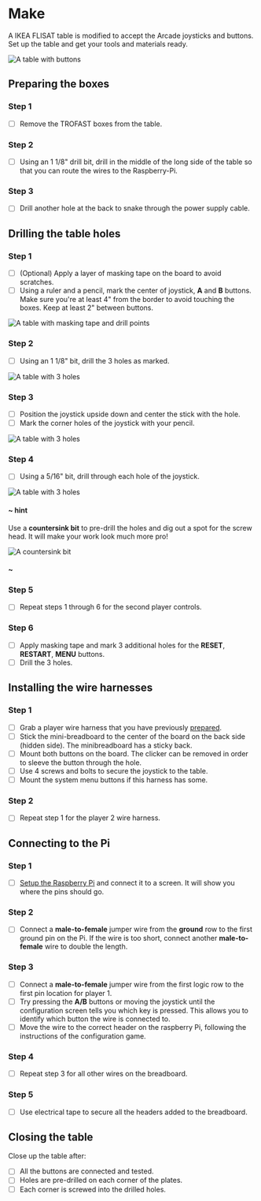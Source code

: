 # Make

A IKEA FLISAT table is modified to accept the Arcade joysticks and buttons. Set up the table and get your tools and materials ready.

![A table with buttons](/static/hardware/raspberry-pi/ikea-flisat-table/buttons-installed.jpg)

## Preparing the boxes

### Step 1

- [ ] Remove the TROFAST boxes from the table.

### Step 2

- [ ] Using an 1 1/8" drill bit, drill in the middle of the long side of the table so
that you can route the wires to the Raspberry-Pi.

### Step 3

- [ ] Drill another hole at the back to snake through the power supply cable.

## Drilling the table holes

### Step 1

- [ ] (Optional) Apply a layer of masking tape on the board to avoid scratches.
- [ ] Using a ruler and a pencil, mark the center of joystick, **A** and **B** buttons.
Make sure you're at least 4" from the border to avoid touching the boxes. Keep at least 2" between buttons.

![A table with masking tape and drill points](/static/hardware/raspberry-pi/ikea-flisat-table/marked.jpg)

### Step 2

- [ ] Using an 1 1/8" bit, drill the 3 holes as marked.

![A table with 3 holes](/static/hardware/raspberry-pi/ikea-flisat-table/drilled.jpg)

### Step 3

- [ ] Position the joystick upside down and center the stick with the hole.
- [ ] Mark the corner holes of the joystick with your pencil.

![A table with 3 holes](/static/hardware/raspberry-pi/ikea-flisat-table/mask-joystick.jpg)

### Step 4

- [ ] Using a 5/16" bit, drill through each hole of the joystick.

![A table with 3 holes](/static/hardware/raspberry-pi/ikea-flisat-table/holes.jpg)

#### ~ hint

Use a **countersink bit** to pre-drill the holes and dig out a spot for the screw head.
It will make your work look much more pro!

![A countersink bit](/static/hardware/raspberry-pi/ikea-flisat-table/countersink-bit.jpg)

#### ~

### Step 5

- [ ] Repeat steps 1 through 6 for the second player controls.

### Step 6

- [ ] Apply masking tape and mark 3 additional holes for the **RESET**, **RESTART**, **MENU** buttons.
- [ ] Drill the 3 holes.

## Installing the wire harnesses

### Step 1

- [ ] Grab a player wire harness that you have previously [prepared](/hardware/raspberry-pi/wire-harness).
- [ ] Stick the mini-breadboard to the center of the board on the back side (hidden side). The 
minibreadboard has a sticky back.
- [ ] Mount both buttons on the board. The clicker can be removed in order to sleeve the button through the hole.
- [ ] Use 4 screws and bolts to secure the joystick to the table.
- [ ] Mount the system menu buttons if this harness has some.

### Step 2

- [ ] Repeat step 1 for the player 2 wire harness.

## Connecting to the Pi

### Step 1

- [ ] [Setup the Raspberry Pi](/hardware/raspberry-pi/setup) and connect it to a screen. It will show you where the pins should go.

### Step 2

- [ ] Connect a **male-to-female** jumper wire from the **ground** row to the first ground pin on the Pi. If the wire is too short, connect another **male-to-female** wire to double the length.

### Step 3

- [ ] Connect a **male-to-female** jumper wire from the first logic row to the first pin location for player 1.
- [ ] Try pressing the **A/B** buttons or moving the joystick until the configuration screen tells you which key is pressed. This allows you to identify which button the wire is connected to.
- [ ] Move the wire to the correct header on the raspberry Pi, following the instructions of the configuration game.

### Step 4

- [ ] Repeat step 3 for all other wires on the breadboard.

### Step 5

- [ ] Use electrical tape to secure all the headers added to the breadboard.

## Closing the table

Close up the table after:

- [ ] All the buttons are connected and tested.
- [ ] Holes are pre-drilled on each corner of the plates.
- [ ] Each corner is screwed into the drilled holes.